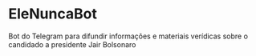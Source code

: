 # EleNuncaBot
Bot do Telegram para difundir informações e materiais verídicas sobre o candidado a presidente Jair Bolsonaro
